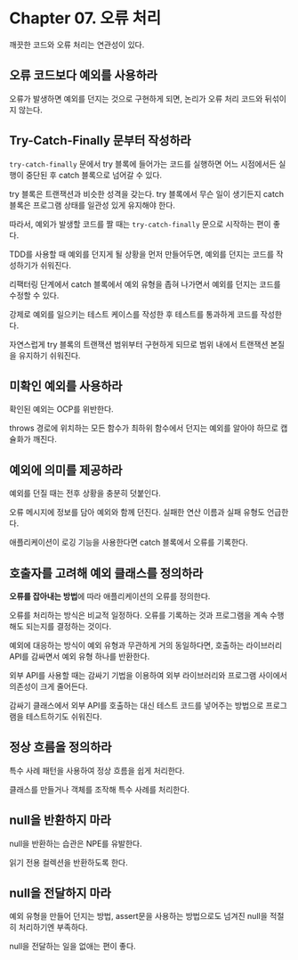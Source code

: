 # Chapter 07. 오류 처리

깨끗한 코드와 오류 처리는 연관성이 있다.

## 오류 코드보다 예외를 사용하라

오류가 발생하면 예외를 던지는 것으로 구현하게 되면, 논리가 오류 처리 코드와 뒤섞이지 않는다.

## Try-Catch-Finally 문부터 작성하라

`try-catch-finally` 문에서 try 블록에 들어가는 코드를 실행하면 어느 시점에서든 실행이 중단된 후 catch 블록으로 넘어갈 수 있다.

try 블록은 트랜잭션과 비슷한 성격을 갖는다. try 블록에서 무슨 일이 생기든지 catch 블록은 프로그램 상태를 일관성 있게 유지해야 한다.

따라서, 예외가 발생할 코드를 짤 때는 `try-catch-finally` 문으로 시작하는 편이 좋다.

TDD를 사용할 때 예외를 던지게 될 상황을 먼저 만들어두면, 예외를 던지는 코드를 작성하기가 쉬워진다.

리팩터링 단계에서 catch 블록에서 예외 유형을 좁혀 나가면서 예외를 던지는 코드를 수정할 수 있다.

강제로 예외를 일으키는 테스트 케이스를 작성한 후 테스트를 통과하게 코드를 작성한다.

자연스럽게 try 블록의 트랜잭션 범위부터 구현하게 되므로 범위 내에서 트랜잭션 본질을 유지하기 쉬워진다.

## 미확인 예외를 사용하라

확인된 예외는 OCP를 위반한다.

throws 경로에 위치하는 모든 함수가 최하위 함수에서 던지는 예외를 알아야 하므로 캡슐화가 깨진다.

## 예외에 의미를 제공하라

예외를 던질 때는 전후 상황을 충분히 덧붙인다.

오류 메시지에 정보를 담아 예외와 함께 던진다. 실패한 연산 이름과 실패 유형도 언급한다.

애플리케이션이 로깅 기능을 사용한다면 catch 블록에서 오류를 기록한다.

## 호출자를 고려해 예외 클래스를 정의하라

**오류를 잡아내는 방법**에 따라 애플리케이션의 오류를 정의한다.

오류를 처리하는 방식은 비교적 일정하다. 오류를 기록하는 것과 프로그램을 계속 수행해도 되는지를 결정하는 것이다.

예외에 대응하는 방식이 예외 유형과 무관하게 거의 동일하다면, 호출하는 라이브러리 API를 감싸면서 예외 유형 하나를 반환한다.

외부 API를 사용할 때는 감싸기 기법을 이용하여 외부 라이브러리와 프로그램 사이에서 의존성이 크게 줄어든다.

감싸기 클래스에서 외부 API를 호출하는 대신 테스트 코드를 넣어주는 방법으로 프로그램을 테스트하기도 쉬워진다.

## 정상 흐름을 정의하라

특수 사례 패턴을 사용하여 정상 흐름을 쉽게 처리한다.

클래스를 만들거나 객체를 조작해 특수 사례를 처리한다.

## null을 반환하지 마라

null을 반환하는 습관은 NPE를 유발한다.

읽기 전용 컬렉션을 반환하도록 한다.

## null을 전달하지 마라

예외 유형을 만들어 던지는 방법, assert문을 사용하는 방법으로도 넘겨진 null을 적절히 처리하기엔 부족하다.

null을 전달하는 일을 없애는 편이 좋다.